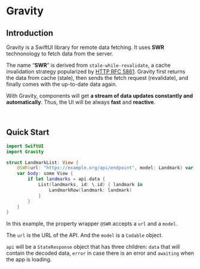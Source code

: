 # Gravity


## Introduction

Gravity is a SwiftUI library for remote data fetching. It uses **SWR** technonology to fetch data from the server.

The name “**SWR**” is derived from `stale-while-revalidate`, a cache invalidation strategy popularized by [HTTP RFC 5861](https://tools.ietf.org/html/rfc5861).
Gravity first returns the data from cache (stale), then sends the fetch request (revalidate), and finally comes with the up-to-date data again.

With Gravity, components will get **a stream of data updates constantly and automatically**. Thus, the UI will be always **fast** and **reactive**.

<br/>

## Quick Start

```swift
import SwiftUI
import Gravity

struct LandmarkList: View {
    @SWR(url: "https://example.org/api/endpoint", model: Landmark) var api
    var body: some View {
        if let landmarks = api.data {
            List(landmarks, id: \.id) { landmark in
                LandmarkRow(landmark: landmark)
            }
        }
    }
}
```

In this example, the property wrapper `@SWR` accepts a `url` and a `model`.

The `url` is the URL of the API. And the `model` is a `Codable` object.

`api` will be a `StateResponse` object that has three children: `data` that will contain the decoded data, `error` in case there is an error and `awaiting` when the app is loading.

